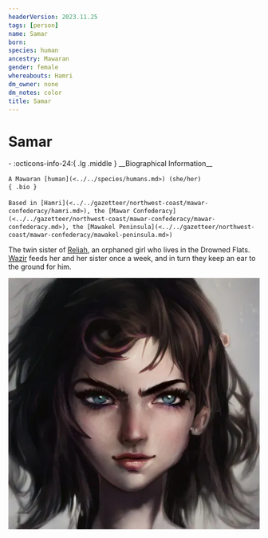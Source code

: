 ```yaml
---
headerVersion: 2023.11.25
tags: [person]
name: Samar
born:
species: human
ancestry: Mawaran
gender: female
whereabouts: Hamri
dm_owner: none
dm_notes: color
title: Samar
---
```

# Samar
<div class="grid cards ext-narrow-margin ext-one-column" markdown>
- :octicons-info-24:{ .lg .middle } __Biographical Information__

    A Mawaran [human](<../../species/humans.md>) (she/her)  
    { .bio }

    Based in [Hamri](<../../gazetteer/northwest-coast/mawar-confederacy/hamri.md>), the [Mawar Confederacy](<../../gazetteer/northwest-coast/mawar-confederacy/mawar-confederacy.md>), the [Mawakel Peninsula](<../../gazetteer/northwest-coast/mawar-confederacy/mawakel-peninsula.md>)
</div>


The twin sister of [Reliah](<./reliah.md>), an orphaned girl who lives in the Drowned Flats. [Wazir](<../pcs/mawar-confederacy/wazir.md>) feeds her and her sister once a week, and in turn they keep an ear to the ground for him.

![Samar](../../assets/samar.png)